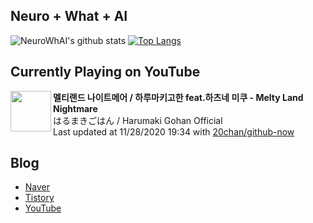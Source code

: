 ## Neuro + What + AI

![NeuroWhAI's github stats](https://github-readme-stats.vercel.app/api?username=neurowhai&count_private=true&show_icons=true)
[![Top Langs](https://github-readme-stats.vercel.app/api/top-langs/?username=neurowhai&layout=compact)](https://github.com/anuraghazra/github-readme-stats)

## Currently Playing on YouTube

[<img align="left" height="65" src="https://yt3.ggpht.com/ytc/AAUvwnhZUAYFMi6FVvapAdPS9YbncN0aeJ5gwFaA6oCP=s88-c-k-c0xffffffff-no-nd-rj-mo">](https://www.youtube.com/channel/UCgbTJ0Qb1OpA0GEocaJ7qrw)

**멜티랜드 나이트메어 / 하루마키고한 feat.하츠네 미쿠 - Melty Land Nightmare**  
はるまきごはん / Harumaki Gohan Official  
Last updated at 11/28/2020 19:34 with [20chan/github-now](https://github.com/20chan/github-now)

## Blog

- [Naver](http://blog.naver.com/neurowhai)
- [Tistory](http://neurowhai.tistory.com/)
- [YouTube](https://www.youtube.com/channel/UCB_v1xU6laBHOeH6z4L-Mtw)
